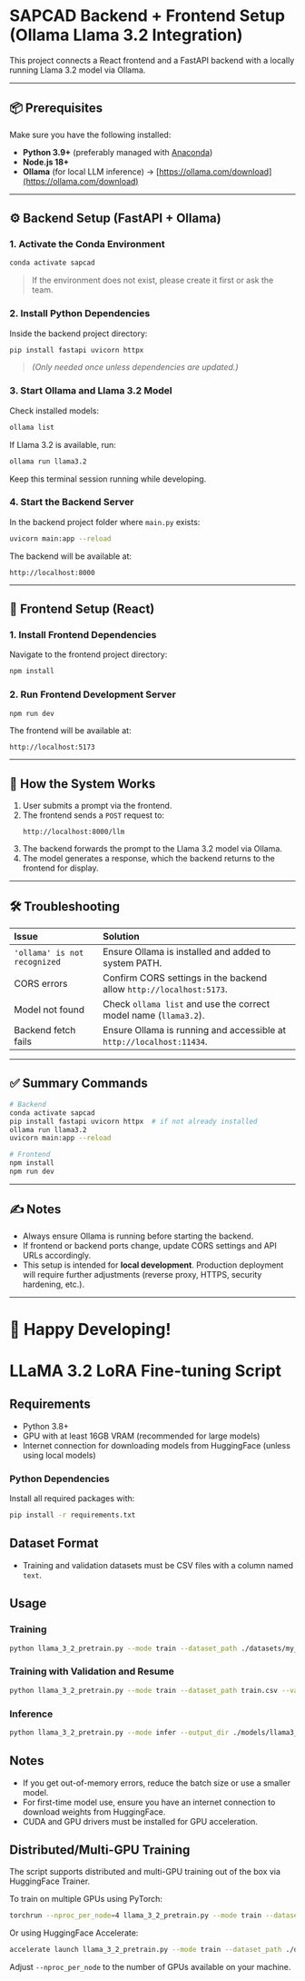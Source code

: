 # SAPCAD Backend + Frontend Setup (Ollama Llama 3.2 Integration)

This project connects a React frontend and a FastAPI backend with a locally running Llama 3.2 model via Ollama.

---

## 📦 Prerequisites

Make sure you have the following installed:

- **Python 3.9+** (preferably managed with [Anaconda](https://www.anaconda.com/products/distribution))
- **Node.js 18+**
- **Ollama** (for local LLM inference) → [https://ollama.com/download](https://ollama.com/download)

---

## ⚙️ Backend Setup (FastAPI + Ollama)

### 1. Activate the Conda Environment

```bash
conda activate sapcad
```

> If the environment does not exist, please create it first or ask the team.

### 2. Install Python Dependencies

Inside the backend project directory:

```bash
pip install fastapi uvicorn httpx
```

> *(Only needed once unless dependencies are updated.)*

### 3. Start Ollama and Llama 3.2 Model

Check installed models:

```bash
ollama list
```

If Llama 3.2 is available, run:

```bash
ollama run llama3.2
```

Keep this terminal session running while developing.

### 4. Start the Backend Server

In the backend project folder where `main.py` exists:

```bash
uvicorn main:app --reload
```

The backend will be available at:

```
http://localhost:8000
```

---

## 🎨 Frontend Setup (React)

### 1. Install Frontend Dependencies

Navigate to the frontend project directory:

```bash
npm install
```

### 2. Run Frontend Development Server

```bash
npm run dev
```

The frontend will be available at:

```
http://localhost:5173
```

---

## 🔗 How the System Works

1. User submits a prompt via the frontend.
2. The frontend sends a `POST` request to:
   ```
   http://localhost:8000/llm
   ```
3. The backend forwards the prompt to the Llama 3.2 model via Ollama.
4. The model generates a response, which the backend returns to the frontend for display.

---

## 🛠 Troubleshooting

| Issue | Solution |
|:-----|:---------|
| `'ollama' is not recognized` | Ensure Ollama is installed and added to system PATH. |
| CORS errors | Confirm CORS settings in the backend allow `http://localhost:5173`. |
| Model not found | Check `ollama list` and use the correct model name (`llama3.2`). |
| Backend fetch fails | Ensure Ollama is running and accessible at `http://localhost:11434`. |

---

## ✅ Summary Commands

```bash
# Backend
conda activate sapcad
pip install fastapi uvicorn httpx  # if not already installed
ollama run llama3.2
uvicorn main:app --reload

# Frontend
npm install
npm run dev
```

---

## ✍️ Notes

- Always ensure Ollama is running before starting the backend.
- If frontend or backend ports change, update CORS settings and API URLs accordingly.
- This setup is intended for **local development**. Production deployment will require further adjustments (reverse proxy, HTTPS, security hardening, etc.).

---

# 🚀 Happy Developing!

# LLaMA 3.2 LoRA Fine-tuning Script

## Requirements
- Python 3.8+
- GPU with at least 16GB VRAM (recommended for large models)
- Internet connection for downloading models from HuggingFace (unless using local models)

### Python Dependencies
Install all required packages with:
```bash
pip install -r requirements.txt
```

## Dataset Format
- Training and validation datasets must be CSV files with a column named `text`.

## Usage
### Training
```bash
python llama_3_2_pretrain.py --mode train --dataset_path ./datasets/my_dataset/data.csv --output_dir ./models/llama3_lora
```

### Training with Validation and Resume
```bash
python llama_3_2_pretrain.py --mode train --dataset_path train.csv --val_dataset_path val.csv --resume_from_checkpoint ./models/llama3_lora/checkpoint-1000
```

### Inference
```bash
python llama_3_2_pretrain.py --mode infer --output_dir ./models/llama3_lora
```

## Notes
- If you get out-of-memory errors, reduce the batch size or use a smaller model.
- For first-time model use, ensure you have an internet connection to download weights from HuggingFace.
- CUDA and GPU drivers must be installed for GPU acceleration.

## Distributed/Multi-GPU Training

The script supports distributed and multi-GPU training out of the box via HuggingFace Trainer.

To train on multiple GPUs using PyTorch:
```bash
torchrun --nproc_per_node=4 llama_3_2_pretrain.py --mode train --dataset_path ./datasets/my_dataset/data.csv --output_dir ./models/llama3_lora
```

Or using HuggingFace Accelerate:
```bash
accelerate launch llama_3_2_pretrain.py --mode train --dataset_path ./datasets/my_dataset/data.csv --output_dir ./models/llama3_lora
```

Adjust `--nproc_per_node` to the number of GPUs available on your machine.
